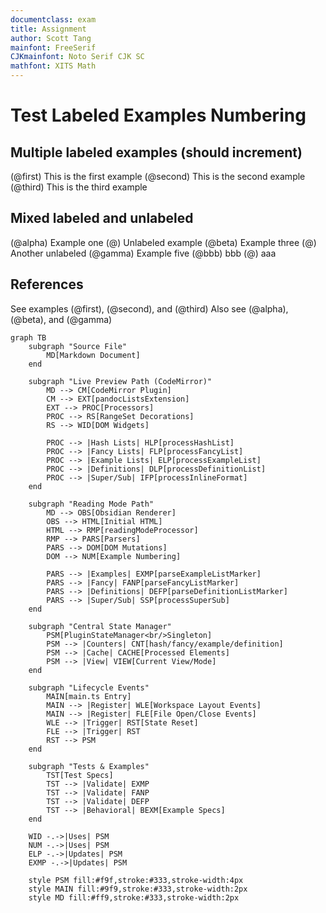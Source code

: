 ```yaml
---
documentclass: exam
title: Assignment
author: Scott Tang
mainfont: FreeSerif
CJKmainfont: Noto Serif CJK SC
mathfont: XITS Math
---
```

# Test Labeled Examples Numbering

## Multiple labeled examples (should increment)

(@first) This is the first example
(@second) This is the second example  
(@third) This is the third example

## Mixed labeled and unlabeled

(@alpha) Example one
(@) Unlabeled example
(@beta) Example three
(@) Another unlabeled 
(@gamma) Example five
(@bbb) bbb 
(@) aaa 

## References

See examples (@first), (@second), and (@third)
Also see (@alpha), (@beta), and (@gamma)


```mermaid
graph TB
    subgraph "Source File"
        MD[Markdown Document]
    end
    
    subgraph "Live Preview Path (CodeMirror)"
        MD --> CM[CodeMirror Plugin]
        CM --> EXT[pandocListsExtension]
        EXT --> PROC[Processors]
        PROC --> RS[RangeSet Decorations]
        RS --> WID[DOM Widgets]
        
        PROC --> |Hash Lists| HLP[processHashList]
        PROC --> |Fancy Lists| FLP[processFancyList]
        PROC --> |Example Lists| ELP[processExampleList]
        PROC --> |Definitions| DLP[processDefinitionList]
        PROC --> |Super/Sub| IFP[processInlineFormat]
    end
    
    subgraph "Reading Mode Path"
        MD --> OBS[Obsidian Renderer]
        OBS --> HTML[Initial HTML]
        HTML --> RMP[readingModeProcessor]
        RMP --> PARS[Parsers]
        PARS --> DOM[DOM Mutations]
        DOM --> NUM[Example Numbering]
        
        PARS --> |Examples| EXMP[parseExampleListMarker]
        PARS --> |Fancy| FANP[parseFancyListMarker]
        PARS --> |Definitions| DEFP[parseDefinitionListMarker]
        PARS --> |Super/Sub| SSP[processSuperSub]
    end
    
    subgraph "Central State Manager"
        PSM[PluginStateManager<br/>Singleton]
        PSM --> |Counters| CNT[hash/fancy/example/definition]
        PSM --> |Cache| CACHE[Processed Elements]
        PSM --> |View| VIEW[Current View/Mode]
    end
    
    subgraph "Lifecycle Events"
        MAIN[main.ts Entry]
        MAIN --> |Register| WLE[Workspace Layout Events]
        MAIN --> |Register| FLE[File Open/Close Events]
        WLE --> |Trigger| RST[State Reset]
        FLE --> |Trigger| RST
        RST --> PSM
    end
    
    subgraph "Tests & Examples"
        TST[Test Specs]
        TST --> |Validate| EXMP
        TST --> |Validate| FANP
        TST --> |Validate| DEFP
        TST --> |Behavioral| BEXM[Example Specs]
    end
    
    WID -.->|Uses| PSM
    NUM -.->|Uses| PSM
    ELP -.->|Updates| PSM
    EXMP -.->|Updates| PSM
    
    style PSM fill:#f9f,stroke:#333,stroke-width:4px
    style MAIN fill:#9f9,stroke:#333,stroke-width:2px
    style MD fill:#ff9,stroke:#333,stroke-width:2px
```